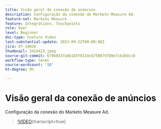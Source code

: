 ```yaml
---
title: Visão geral da conexão de anúncios
description: Configuração da conexão do Marketo Measure Ad.
feature-set: Marketo Measure
feature: Integrations, Touchpoints
role: User
level: Beginner
doc-type: Feature Video
last-substantial-update: 2023-09-22T00:00:00Z
jira: KT-14028
thumbnail: 3424423.jpeg
source-git-commit: 679b8337a6b183f8154c6750879780e7cb18dcc0
workflow-type: tm+mt
source-wordcount: '18'
ht-degree: 0%

---
```



# Visão geral da conexão de anúncios

Configuração da conexão do Marketo Measure Ad.

>[!VIDEO](https://video.tv.adobe.com/v/3424423/?learn=on){transcript=true}
